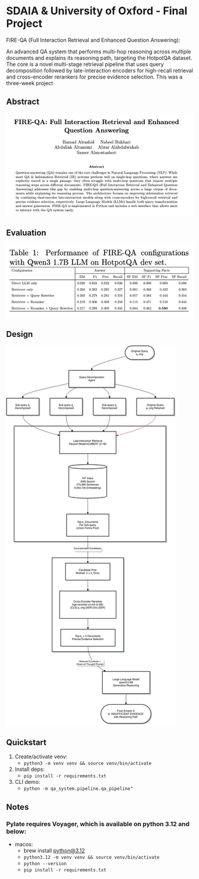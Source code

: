 # SDAIA & University of Oxford - Final Project

FIRE-QA (Full Interaction Retrieval and Enhanced Question Answering):

An advanced QA system that performs multi-hop reasoning across multiple documents and explains its reasoning path, targeting the HotpotQA dataset. The core is a novel multi-stage retrieval pipeline that uses query decomposition followed by late-interaction encoders for high-recall retrieval and cross-encoder rerankers for precise evidence selection. This was a three-week project 

## Abstract

![Abstract](abstract.png)

## Evaluation
![Evaluation](eval.png)

## Design
![Design](design.png)

## Quickstart

1. Create/activate venv:
   - `python3 -m venv venv && source venv/bin/activate`
2. Install deps:
   - `pip install -r requirements.txt`
3. CLI demo:
   - `python -m qa_system.pipeline.qa_pipeline"`


## Notes
### Pylate requires Voyager, which is available on python 3.12 and below:

- macos:
   - brew install python@3.12
   - `python3.12 -m venv venv && source venv/bin/activate`
   - `python --version`
   - `pip install -r requirements.txt`



